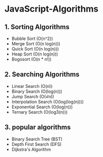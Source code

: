 # JavaScript-Algorithms

## 1. Sorting Algorithms
- Bubble Sort (O(n^2))
- Merge Sort (O(n log(n)))
- Quick Sort (O(n log(n)))
- Heap Sort (O(n log(n)))
- Bogosort (O(n * n!))

## 2. Searching Algorithms
- Linear Search (O(n))
- Binary Search (O(log(n)))
- Jump Search (O(√n))
- Interpolation Search (O(log(log(n))))
- Exponential Search (O(log(n)))
- Ternary Search (O(log3(n)))

## 3. popular algorithms
- Binary Search Tree (BST)
- Depth First Search (DFS)
- Dijkstra's Algorithm

